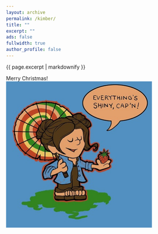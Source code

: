 ```yaml
---
layout: archive
permalink: /kimber/
title: ""
excerpt: ""
ads: false
fullwidth: true
author_profile: false
---
```


{{ page.excerpt | markdownify }}

<div class="grid__wrapper">
  <p>
    Merry Christmas!
    <a href="/kimber/JewelStaite-cameo.mp4"><img src="/kimber/Kaylee-EverythingsShiny-byKarenHallion.jpg" alt="Everything's Shiny & Merry Christmas" title="Everything's Shiny" width="400px"></a>
  </p>
</div>
